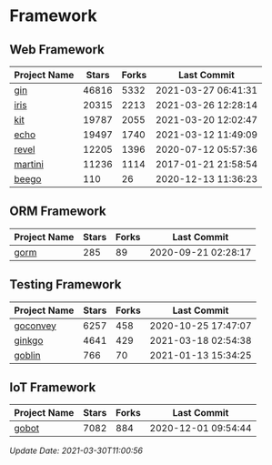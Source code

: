 # Framework

## Web Framework
| Project Name | Stars | Forks | Last Commit |
| ------------ | ----- | ----- | ----------- |
| [gin](https://github.com/gin-gonic/gin) | 46816 | 5332 | 2021-03-27 06:41:31 |
| [iris](https://github.com/kataras/iris) | 20315 | 2213 | 2021-03-26 12:28:14 |
| [kit](https://github.com/go-kit/kit) | 19787 | 2055 | 2021-03-20 12:02:47 |
| [echo](https://github.com/labstack/echo) | 19497 | 1740 | 2021-03-12 11:49:09 |
| [revel](https://github.com/revel/revel) | 12205 | 1396 | 2020-07-12 05:57:36 |
| [martini](https://github.com/go-martini/martini) | 11236 | 1114 | 2017-01-21 21:58:54 |
| [beego](https://github.com/astaxie/beego) | 110 | 26 | 2020-12-13 11:36:23 |

## ORM Framework
| Project Name | Stars | Forks | Last Commit |
| ------------ | ----- | ----- | ----------- |
| [gorm](https://github.com/jinzhu/gorm) | 285 | 89 | 2020-09-21 02:28:17 |

## Testing Framework
| Project Name | Stars | Forks | Last Commit |
| ------------ | ----- | ----- | ----------- |
| [goconvey](https://github.com/smartystreets/goconvey) | 6257 | 458 | 2020-10-25 17:47:07 |
| [ginkgo](https://github.com/onsi/ginkgo) | 4641 | 429 | 2021-03-18 02:54:38 |
| [goblin](https://github.com/franela/goblin) | 766 | 70 | 2021-01-13 15:34:25 |

## IoT Framework
| Project Name | Stars | Forks | Last Commit |
| ------------ | ----- | ----- | ----------- |
| [gobot](https://github.com/hybridgroup/gobot) | 7082 | 884 | 2020-12-01 09:54:44 |

*Update Date: 2021-03-30T11:00:56*